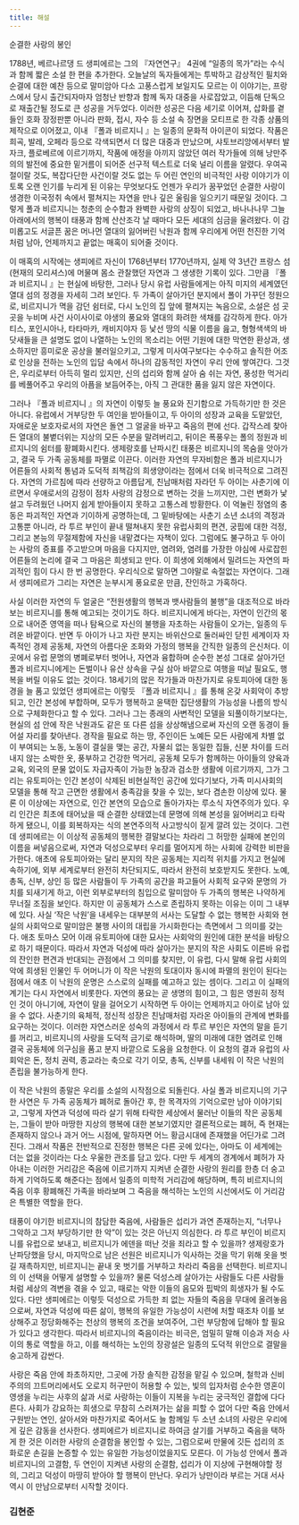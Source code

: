 ```yaml
---
title: 해설
---
```


순결한 사랑의 봉인

1788년, 베르나르댕 드 생피에르는 그의  『자연연구』  4권에 “일종의 목가”라는 수식과 함께 짧은 소설 한 편을 추가한다. 오늘날의 독자들에게는 투박하고 감상적인 필치와 순결에 대한 예찬 등으로 말미암아 다소 고풍스럽게 보일지도 모르는 이 이야기는, 프랑스에서 당시 출간되자마자 엄청난 반향과 함께 독자 대중을 사로잡았고, 이듬해 단독으로 재출간될 정도로 큰 성공을 거두었다. 이러한 성공은 다음 세기로 이어져, 삽화를 곁들인 호화 장정판뿐 아니라 판화, 접시, 자수 등 소설 속 장면을 모티프로 한 각종 상품의 제작으로 이어졌고, 이내  『폴과  비르지니 』는  일종의 문화적 아이콘이 되었다. 작품은 희곡, 발레, 오페라 등으로 각색되면서 더 많은 대중과 만났으며, 샤토브리앙에서부터 발자크, 플로베르에 이르기까지, 작품에 애정을 아끼지 않았던 여러 작가들에 의해 낭만주의의 발전에 중요한 밑거름이 되어준 선구적 텍스트로 더욱 널리 이름을 알렸다. 우여곡절이랄 것도, 복잡다단한 사건이랄 것도 없는 두 어린 연인의 비극적인 사랑 이야기가 이토록 오랜 인기를 누리게 된 이유는 무엇보다도 언젠가 우리가 꿈꾸었던 순결한 사랑이 생경한 이국정취 속에서 펼쳐지는 자연을 만나 깊은 울림을 일으키기 때문일 것이다. 그렇게 폴과 비르지니는 청춘의 순수함과 완벽한 사랑의 상징이 되었고, 바나나나무 그늘 아래에서의 행복이 태풍과 함께 산산조각 날 때마다 모든 세대의 심금을 울려왔다. 이 감미롭고도 서글픈 꿈은 머나먼 열대의 잃어버린 낙원과 함께 우리에게 어떤 천진한 기억처럼 남아, 언제까지고 끝없는 매혹이 되어줄 것이다.

이 매혹의 시작에는 생피에르 자신이 1768년부터 1770년까지, 실제 약 3년간 프랑스 섬(현재의 모리셔스)에 머물며 몸소 관찰했던 자연과 그 생생한 기록이 있다. 그만큼  『폴과  비르지니 』는  현실에 바탕한, 그러나 당시 유럽 사람들에게는 아직 미지의 세계였던 열대 섬의 정경을 자세히 그려 보인다. 두 가족이 살아가던 분지에서 폴이 가꾸던 정원으로, 비르지니가 멱을 감던 쉼터로, 다시 노인의 집 앞에 펼쳐지는 녹음으로, 소설은 섬 곳곳을 누비며 사건 사이사이로 야생의 풍요와 열대의 화려한 색채를 감각하게 한다. 아가티스, 포인시아나, 타타마카, 캐비지야자 등 낯선 땅의 식물 이름을 읊고, 형형색색의 바닷새들을 큰 설명도 없이 나열하는 노인의 목소리는 어떤 기원에 대한 막연한 환상과, 생소하지만 흥미로운 공상을 불러일으키고, 그렇게 미사여구보다는 수수하고 솔직한 어조로 인상을 전하는 노인의 입담 속에서 하나의 감동적인 자연이 우리 안에 쌓여간다. 그것은, 우리로부터 아득히 멀리 있지만, 신의 섭리와 함께 살아 숨 쉬는 자연, 풍성한 먹거리를 베풀어주고 우리의 아픔을 보듬어주는, 아직 그 관대한 품을 잃지 않은 자연이다.

그러나  『폴과  비르지니 』의  자연이 이렇듯 늘 풍요와 진기함으로 가득하기만 한 것은 아니다. 유럽에서 거부당한 두 여인을 받아들이고, 두 아이의 성장과 교육을 도맡았던, 자애로운 보호자로서의 자연은 돌연 그 얼굴을 바꾸고 죽음의 편에 선다. 갑작스레 찾아든 열대의 불볕더위는 지상의 모든 수분을 말려버리고, 뒤이은 폭풍우는 폴의 정원과 비르지니의 쉼터를 황폐화시킨다. 생제랑호를 난파시킨 태풍은 비르지니의 목숨을 앗아가고, 결국 두 가족 공동체를 파멸로 이끈다. 이러한 자연의 무자비함은 폴과 비르지니가 어른들의 사회적 통념과 도덕적 죄책감의 희생양이라는 점에서 더욱 비극적으로 그려진다. 자연의 가르침에 따라 선량하고 아름답게, 친남매처럼 자라던 두 아이는 사춘기에 이르면서 우애로서의 감정이 점차 사랑의 감정으로 변하는 것을 느끼지만, 그런 변화가 낯설고 두려웠던 나머지 쉽게 받아들이지 못하고 고통스레 방황한다. 이 억눌린 정염의 충동은 파괴적인 자연과 기이하게 공명하는데, 그 밑바탕에는 사춘기 소년 소녀의 격정과 고통뿐 아니라, 라 투르 부인이 끝내 떨쳐내지 못한 유럽사회의 편견, 궁핍에 대한 걱정, 그리고 본능의 무절제함에 자신을 내맡겼다는 자책이 있다. 그럼에도 불구하고 두 아이는 사랑의 증표를 주고받으며 마음을 다지지만, 염려와, 염려를 가장한 야심에 사로잡힌 어른들의 논리에 결국 그 마음은 희생되고 만다. 이 희생에 외해에서 밀려드는 자연의 파괴적인 힘이 다시 한 번 공명한다. 우리식으로 말하면 그야말로 속절없는 자연이다. 그래서 생피에르가 그리는 자연은 눈부시게 풍요로운 만큼, 잔인하고 가혹하다.

사실 이러한 자연의 두 얼굴은 “전원생활의 행복과 뱃사람들의 불행”을 대조적으로 바라보는 비르지니를 통해 예고되는 것이기도 하다. 비르지니에게 바다는, 자연이 인간의 몫으로 내어준 영역을 떠나 탐욕으로 자신의 불행을 자초하는 사람들이 오가는, 일종의 두려운 바깥이다. 반면 두 아이가 나고 자란 분지는 바위산으로 둘러싸인 닫힌 세계이자 자족적인 경제 공동체, 자연의 아름다운 조화와 가정의 행복을 간직한 일종의 은신처다. 이곳에서 유럽 문명의 병폐로부터 벗어나, 자연과 융합하며 순수한 본성 그대로 살아가던 폴과 비르지니에게는 돈벌이나 유산 상속을 구실 삼아 바깥으로 여행을 떠날 필요도, 행복을 버릴 이유도 없는 것이다. 18세기의 많은 작가들과 마찬가지로 유토피아에 대한 동경을 늘 품고 있었던 생피에르는 이렇듯  『폴과  비르지니 』를  통해 온갖 사회악이 추방되고, 인간 본성에 부합하며, 모두가 행복하고 윤택한 집단생활의 가능성을 나름의 방식으로 구체화한다고 할 수 있다. 그러나 그는 종래의 사변적인 모델을 되풀이하기보다는, 현실의 섬 안에 작은 낙원과도 같은 또 다른 섬을 상상해냄으로써 자신의 오랜 동경이 들어설 자리를 찾아낸다. 경작을 필요로 하는 땅, 주인이든 노예든 모든 사람에게 차별 없이 부여되는 노동, 노동이 결실을 맺는 공간, 자물쇠 없는 동일한 집들, 신분 차이를 드러내지 않는 소박한 옷, 풍부하고 건강한 먹거리, 공동체 모두가 함께하는 아이들의 양육과 교육, 외국의 문물 없이도 자급자족이 가능한 농장과 검소한 생활에 이르기까지, 그가 그리는 유토피아는 인간 본성이 삭제된 비현실적인 공간에 있다기보다, 가족 미시사회의 모델을 통해 작고 근면한 생활에서 충족감을 찾을 수 있는, 보다 겸손한 이상에 있다. 물론 이 이상에는 자연으로, 인간 본연의 모습으로 돌아가자는 루소식 자연주의가 있다. 우리 인간은 최초에 태어났을 때 순결한 상태였는데 문명에 의해 본성을 잃어버리고 타락하게 됐으니, 이를 회복하자는 식의 본연주의적 사고방식이 짙게 깔려 있는 것이다. 그런데 생피에르는 이 이상적 공동체의 행복한 결말보다는 차라리 그 허망한 실패에 본인의 이름을 써넣음으로써, 자연과 덕성으로부터 우리를 멀어지게 하는 사회에 강력한 비판을 가한다. 애초에 유토피아와는 달리 분지의 작은 공동체는 지리적 위치를 가지고 현실에 속하기에, 외부 세계로부터 완전히 차단되지도, 따라서 완전히 보호받지도 못한다. 노예, 총독, 신부, 상인 등 많은 사람들이 두 가족의 공간을 파고들어 사회적 요구와 문명의 가치를 되새기게 하고, 이런 외부로부터의 침입으로 말미암아 두 가족의 행복은 나약하게 무너질 조짐을 보인다. 하지만 이 공동체가 스스로 존립하지 못하는 이유는 이미 그 내부에 있다. 사실 ‘작은 낙원’을 내세우는 대부분의 서사는 도달할 수 없는 행복한 사회와 현실의 사회악으로 말미암은 불행 사이의 대립을 가시화한다는 측면에서 그 의미를 갖는다. 애초 토마스 모어 이래 유토피아에 대한 묘사는 사회악의 원인에 대한 분석을 바탕으로 하기 때문이다. 따라서 자연과 덕성에 따라 살아가는 분지의 작은 사회도 이른바 유럽의 잔인한 편견과 반대되는 관점에서 그 의미를 찾지만, 이 유럽, 다시 말해 유럽 사회의 악에 희생된 인물인 두 어머니가 이 작은 낙원의 토대이자 동시에 파멸의 원인이 된다는 점에서 애초 이 낙원의 운명은 스스로의 실패를 예고하고 있는 셈이다. 그리고 이 실패의 계기는 다시 자연에서 비롯한다. 자연의 풍요는 곧 생명의 힘이고, 그 힘은 영원히 정적인 것이 아니기에, 자연이 말을 걸어오기 시작하면 두 아이는 언제까지고 아이로 남아 있을 수 없다. 사춘기의 육체적, 정신적 성장은 친남매처럼 자라온 아이들의 관계에 변화를 요구하는 것이다. 이러한 자연스러운 성숙의 과정에서 라 투르 부인은 자연의 말을 듣기를 꺼리고, 비르지니의 사랑을 도덕적 금기로 해석하며, 딸의 미래에 대한 염려로 인해 결국 공동체에 의구심을 품고 분지 바깥으로 도움을 요청한다. 이 요청의 결과 유럽의 사회악은 돈, 정치 권력, 종교라는 축으로 각기 이모, 총독, 신부를 내세워 이 작은 낙원의 존립을 불가능하게 한다. 

이 작은 낙원의 종말은 우리를 소설의 시작점으로 되돌린다. 사실 폴과 비르지니의 기구한 사연은 두 가족 공동체가 폐허로 돌아간 후, 한 목격자의 기억으로만 남아 이야기되고, 그렇게 자연과 덕성에 따라 살기 위해 타락한 세상에서 물러난 이들의 작은 공동체는, 그들이 받아 마땅한 지상의 행복에 대한 본보기였지만 결론적으로는 폐허, 즉 현재는 존재하지 않으나 과거 어느 시점에, 말하자면 어느 황금시대에 존재했을 어딘가로 그려진다. 그래서 작품은 전반적으로 진정한 행복은 다른 곳에 있다는, 아마도 이 세계에는 더는 없을 것이라는 다소 우울한 관조를 담고 있다. 다만 두 세계의 경계에서 폐허가 자아내는 이러한 거리감은 죽음에 이르기까지 지켜낸 순결한 사랑의 원리를 한층 더 숭고하게 기억하도록 해준다는 점에서 일종의 미학적 거리감에 해당하며, 특히 비르지니의 죽음 이후 황폐해진 가족을 바라보며 그 죽음을 해석하는 노인의 시선에서도 이 거리감은 특별한 역할을 한다.

태풍이 야기한 비르지니의 참담한 죽음에, 사람들은 섭리가 과연 존재하는지, “너무나 그악하고 그저 부당하기만 한 악”이 있는 것은 아닌지 의심한다. 라 투르 부인이 비르지니를 유럽으로 보내고, 비르지니가 에덴을 떠난 것을 죄라고 할 수 있을까? 생제랑호가 난파당했을 당시, 마지막으로 남은 선원은 비르지니가 익사하는 것을 막기 위해 옷을 벗길 재촉하지만, 비르지니는 끝내 옷 벗기를 거부하고 차라리 죽음을 선택한다. 비르지니의 이 선택을 어떻게 설명할 수 있을까? 물론 덕성스레 살아가는 사람들도 다른 사람들처럼 세상의 격변을 겪을 수 있고, 때로는 악한 이들의 음모와 핍박의 희생자가 될 수도 있다. 다만 생피에르는 이렇듯 덕성으로 가득한 죄 없는 자들의 죽음을 무대에 올려놓음으로써, 자연과 덕성에 따른 삶이, 행복의 유일한 가능성이 시련에 처할 때조차 이를 보상해주고 정당화해주는 천상의 행복의 조건을 보여주어, 그런 부당함에 답해야 할 필요가 있다고 생각한다. 따라서 비르지니의 죽음이라는 비극은, 엄밀히 말해 이승과 저승 사이의 통로 역할을 하고, 이를 해석하는 노인의 장광설은 일종의 도덕적 위안으로 결말을 숭고하게 감싼다.

사랑은 죽음 안에 좌초하지만, 그곳에 가장 솔직한 감정을 맡길 수 있으며, 철학과 신비주의의 끄트머리에서도 오로지 허구만이 허용할 수 있는, 빛의 입자처럼 순수한 영혼이 영생을 누리는 사후의 삶과 서로 사랑하는 이들이 지복을 누리는 궁극적인 결합에 다다른다. 사회가 강요하는 희생으로 무참히 스러져가는 삶을 피할 수 없어 다만 죽음 안에서 구원받는 연인, 살아서와 마찬가지로 죽어서도 늘 함께일 두 소년 소녀의 사랑은 우리에게 깊은 감동을 선사한다. 생피에르가 비르지니로 하여금 살기를 거부하고 죽음을 택하게 한 것은 이러한 사랑의 순결함을 봉인할 수 있는, 그럼으로써 만물에 깃든 섭리의 조화로운 손길을 논증할 수 있는 유일한 가능성이었을지도 모른다. 이 가능성 안에서 폴과 비르지니의 고결함, 두 연인이 지켜낸 사랑의 순결함, 섭리가 이 지상에 구현해야할 정의, 그리고 덕성이 마땅히 받아야 할 행복이 만난다. 우리가 낭만이라 부르는 거대 서사 역시 이 만남으로부터 시작할 것이다.

### 김현준
